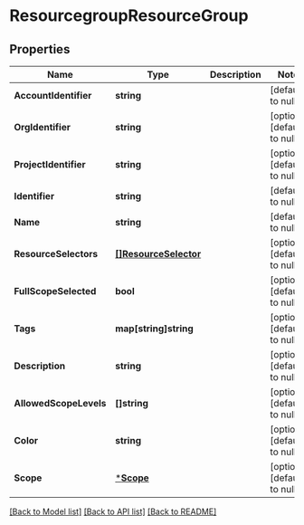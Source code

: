 # ResourcegroupResourceGroup

## Properties
Name | Type | Description | Notes
------------ | ------------- | ------------- | -------------
**AccountIdentifier** | **string** |  | [default to null]
**OrgIdentifier** | **string** |  | [optional] [default to null]
**ProjectIdentifier** | **string** |  | [optional] [default to null]
**Identifier** | **string** |  | [default to null]
**Name** | **string** |  | [default to null]
**ResourceSelectors** | [**[]ResourceSelector**](ResourceSelector.md) |  | [optional] [default to null]
**FullScopeSelected** | **bool** |  | [optional] [default to null]
**Tags** | **map[string]string** |  | [optional] [default to null]
**Description** | **string** |  | [optional] [default to null]
**AllowedScopeLevels** | **[]string** |  | [optional] [default to null]
**Color** | **string** |  | [optional] [default to null]
**Scope** | [***Scope**](Scope.md) |  | [optional] [default to null]

[[Back to Model list]](../README.md#documentation-for-models) [[Back to API list]](../README.md#documentation-for-api-endpoints) [[Back to README]](../README.md)

